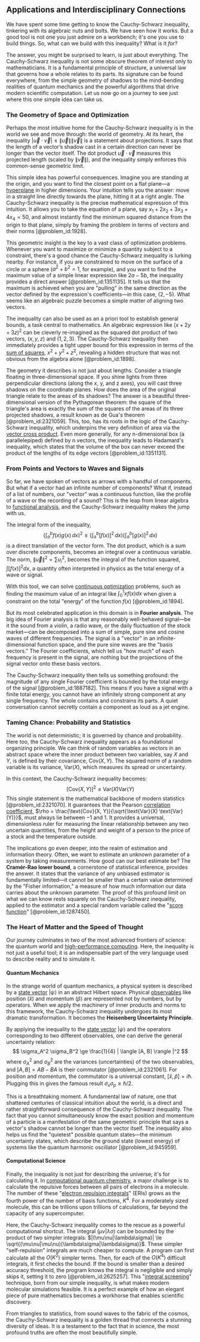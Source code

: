 ## Applications and Interdisciplinary Connections

We have spent some time getting to know the Cauchy-Schwarz inequality, tinkering with its algebraic nuts and bolts. We have seen how it works. But a good tool is not one you just admire on a workbench; it's one you use to build things. So, what can we build with this inequality? What is it *for*?

The answer, you might be surprised to learn, is just about everything. The Cauchy-Schwarz inequality is not some obscure theorem of interest only to mathematicians. It is a fundamental principle of structure, a universal law that governs how a whole relates to its parts. Its signature can be found everywhere, from the simple geometry of shadows to the mind-bending realities of quantum mechanics and the powerful algorithms that drive modern scientific computation. Let us now go on a journey to see just where this one simple idea can take us.

### The Geometry of Space and Optimization

Perhaps the most intuitive home for the Cauchy-Schwarz inequality is in the world we see and move through: the world of geometry. At its heart, the inequality $| \vec{u} \cdot \vec{v} | \le \|\vec{u}\| \|\vec{v}\|$ is a statement about projections. It says that the length of a vector’s shadow cast in a certain direction can never be longer than the vector itself. The dot product $\vec{u} \cdot \vec{v}$ measures this projected length (scaled by $\|\vec{v}\|$), and the inequality simply enforces this common-sense geometric limit.

This simple idea has powerful consequences. Imagine you are standing at the origin, and you want to find the closest point on a flat plane—a [hyperplane](@article_id:636443) in higher dimensions. Your intuition tells you the answer: move in a straight line directly towards the plane, hitting it at a right angle. The Cauchy-Schwarz inequality is the precise mathematical expression of this intuition. It allows you to take the equation of a plane, say $x_1 + 2x_2 + 3x_3 + 4x_4 = 50$, and almost instantly find the minimum squared distance from the origin to that plane, simply by framing the problem in terms of vectors and their norms [@problem_id:1928].

This geometric insight is the key to a vast class of optimization problems. Whenever you want to maximize or minimize a quantity subject to a constraint, there's a good chance the Cauchy-Schwarz inequality is lurking nearby. For instance, if you are constrained to move on the surface of a circle or a sphere ($a^2+b^2=1$, for example), and you want to find the maximum value of a simple linear expression like $2a - 5b$, the inequality provides a direct answer [@problem_id:1351135]. It tells us that the maximum is achieved when you are "pulling" in the same direction as the vector defined by the expression's coefficients—in this case, $(2, -5)$. What seems like an algebraic puzzle becomes a simple matter of aligning two vectors.

The inequality can also be used as an a priori tool to establish general bounds, a task central to mathematics. An algebraic expression like $(x+2y+3z)^2$ can be cleverly re-imagined as the squared dot product of two vectors, $(x, y, z)$ and $(1, 2, 3)$. The Cauchy-Schwarz inequality then immediately provides a tight upper bound for this expression in terms of the [sum of squares](@article_id:160555), $x^2+y^2+z^2$, revealing a hidden structure that was not obvious from the algebra alone [@problem_id:1898].

The geometry it describes is not just about lengths. Consider a triangle floating in three-dimensional space. If you shine lights from three perpendicular directions (along the x, y, and z axes), you will cast three shadows on the coordinate planes. How does the area of the original triangle relate to the areas of its shadows? The answer is a beautiful three-dimensional version of the Pythagorean theorem: the square of the triangle's area is exactly the sum of the squares of the areas of its three projected shadows, a result known as de Gua's theorem [@problem_id:2321059]. This, too, has its roots in the logic of the Cauchy-Schwarz inequality, which underpins the very definition of area via the [vector cross product](@article_id:155990). Even more generally, for any n-dimensional box (a parallelepiped) defined by n vectors, the inequality leads to Hadamard's inequality, which states that the volume of the box can never exceed the product of the lengths of its edge vectors [@problem_id:1351131].

### From Points and Vectors to Waves and Signals

So far, we have spoken of vectors as arrows with a handful of components. But what if a vector had an infinite number of components? What if, instead of a list of numbers, our "vector" was a continuous function, like the profile of a wave or the recording of a sound? This is the leap from linear algebra to [functional analysis](@article_id:145726), and the Cauchy-Schwarz inequality makes the jump with us.

The integral form of the inequality,
$$
\left( \int_a^b f(x) g(x) \, dx \right)^2 \leq \left( \int_a^b [f(x)]^2 \, dx \right) \left( \int_a^b [g(x)]^2 \, dx \right)
$$
is a direct translation of the vector form. The dot product, which is a sum over discrete components, becomes an integral over a continuous variable. The norm, $\|\vec{u}\|^2 = \sum u_i^2$, becomes the integral of the function squared, $\int [f(x)]^2 dx$, a quantity often interpreted in physics as the total energy of a wave or signal.

With this tool, we can solve [continuous optimization](@article_id:166172) problems, such as finding the maximum value of an integral like $\int_0^1 x f(x) dx$ when given a constraint on the total "energy" of the function $f(x)$ [@problem_id:1894].

But its most celebrated application in this domain is in **Fourier analysis**. The big idea of Fourier analysis is that any reasonably well-behaved signal—be it the sound from a violin, a radio wave, or the daily fluctuation of the stock market—can be decomposed into a sum of simple, pure sine and cosine waves of different frequencies. The signal is a "vector" in an infinite-dimensional function space, and the pure sine waves are the "basis vectors." The Fourier coefficients, which tell us "how much" of each frequency is present in the signal, are nothing but the projections of the signal vector onto these basis vectors.

The Cauchy-Schwarz inequality then tells us something profound: the magnitude of any single Fourier coefficient is bounded by the total energy of the signal [@problem_id:1887182]. This means if you have a signal with a finite total energy, you cannot have an infinitely strong component at any single frequency. The whole contains and constrains its parts. A quiet conversation cannot secretly contain a component as loud as a jet engine.

### Taming Chance: Probability and Statistics

The world is not deterministic; it is governed by chance and probability. Here too, the Cauchy-Schwarz inequality appears as a foundational organizing principle. We can think of random variables as vectors in an abstract space where the inner product between two variables, say $X$ and $Y$, is defined by their covariance, $\text{Cov}(X, Y)$. The squared norm of a random variable is its variance, $\text{Var}(X)$, which measures its spread or uncertainty.

In this context, the Cauchy-Schwarz inequality becomes:
$$
[\text{Cov}(X, Y)]^2 \le \text{Var}(X) \text{Var}(Y)
$$
This single statement is the mathematical backbone of modern statistics [@problem_id:2321070]. It guarantees that the Pearson [correlation coefficient](@article_id:146543), $\rho = \frac{\text{Cov}(X, Y)}{\sqrt{\text{Var}(X) \text{Var}(Y)}}$, must always lie between $-1$ and $1$. It provides a universal, dimensionless ruler for measuring the linear relationship between any two uncertain quantities, from the height and weight of a person to the price of a stock and the temperature outside.

The implications go even deeper, into the realm of estimation and information theory. Often, we want to estimate an unknown parameter of a system by taking measurements. How good can our best estimate be? The **Cramér-Rao lower bound**, a cornerstone of statistical inference, provides the answer. It states that the variance of any unbiased estimator is fundamentally limited—it cannot be smaller than a certain value determined by the "Fisher information," a measure of how much information our data carries about the unknown parameter. The proof of this profound limit on what we can know rests squarely on the Cauchy-Schwarz inequality, applied to the estimator and a special random variable called the "[score function](@article_id:164026)" [@problem_id:1287450].

### The Heart of Matter and the Speed of Thought

Our journey culminates in two of the most advanced frontiers of science: the quantum world and [high-performance computing](@article_id:169486). Here, the inequality is not just a useful tool; it is an indispensable part of the very language used to describe reality and to simulate it.

#### Quantum Mechanics

In the strange world of quantum mechanics, a physical system is described by a [state vector](@article_id:154113) $|\psi\rangle$ in an abstract Hilbert space. Physical [observables](@article_id:266639) like position $(\hat{x})$ and momentum $(\hat{p})$ are represented not by numbers, but by operators. When we apply the machinery of inner products and norms to this framework, the Cauchy-Schwarz inequality undergoes its most dramatic transformation. It becomes the **Heisenberg Uncertainty Principle**.

By applying the inequality to the [state vector](@article_id:154113) $|\psi\rangle$ and the operators corresponding to two different observables, one can derive the general uncertainty relation:
$$
\sigma_A^2 \sigma_B^2 \ge \frac{1}{4} | \langle [A, B] \rangle |^2
$$
where $\sigma_A^2$ and $\sigma_B^2$ are the variances (uncertainties) of the two observables, and $[A,B]=AB-BA$ is their commutator [@problem_id:2321061]. For position and momentum, the commutator is a universal constant, $[ \hat{x}, \hat{p} ] = i\hbar$. Plugging this in gives the famous result $\sigma_x \sigma_p \ge \hbar/2$.

This is a breathtaking moment. A fundamental law of nature, one that shattered centuries of classical intuition about the world, is a direct and rather straightforward consequence of the Cauchy-Schwarz inequality. The fact that you cannot simultaneously know the exact position and momentum of a particle is a manifestation of the same geometric principle that says a vector's shadow cannot be longer than the vector itself. The inequality also helps us find the "quietest" possible quantum states—the minimum uncertainty states, which describe the ground state (lowest energy) of systems like the quantum harmonic oscillator [@problem_id:945959].

#### Computational Science

Finally, the inequality is not just for describing the universe; it's for calculating it. In [computational quantum chemistry](@article_id:146302), a major challenge is to calculate the repulsive forces between all pairs of electrons in a molecule. The number of these "[electron repulsion integrals](@article_id:169532)" (ERIs) grows as the fourth power of the number of basis functions, $K^4$. For a moderately sized molecule, this can be trillions upon trillions of calculations, far beyond the capacity of any supercomputer.

Here, the Cauchy-Schwarz inequality comes to the rescue as a powerful computational shortcut. The integral $(\mu\nu|\lambda\sigma)$ can be bounded by the product of two simpler integrals: $|(\mu\nu|\lambda\sigma)| \le \sqrt{(\mu\nu|\mu\nu)(\lambda\sigma|\lambda\sigma)}$. These simpler "self-repulsion" integrals are much cheaper to compute. A program can first calculate all the $O(K^2)$ simpler terms. Then, for each of the $O(K^4)$ difficult integrals, it first checks the bound. If the bound is smaller than a desired accuracy threshold, the program knows the integral is negligible and simply skips it, setting it to zero [@problem_id:2625257]. This "[integral screening](@article_id:192249)" technique, born from our simple inequality, is what makes modern molecular simulations feasible. It is a perfect example of how an elegant piece of pure mathematics becomes a workhorse that enables scientific discovery.

From triangles to statistics, from sound waves to the fabric of the cosmos, the Cauchy-Schwarz inequality is a golden thread that connects a stunning diversity of ideas. It is a testament to the fact that in science, the most profound truths are often the most beautifully simple.